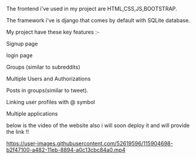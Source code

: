 The frontend i've used in my project are HTML,CSS,JS,BOOTSTRAP.

The framework i've is django that comes by default with SQLite database.

My  project have these key features :-

Signup page

login page

Groups (similar to subreddits)

Multiple Users and Authorizations 

Posts in groups(similar to tweet).

Linking user profiles with @ symbol

Multiple applications

below is the video of the website also i will soon deploy it and will provide the link !!

https://user-images.githubusercontent.com/52619596/115904698-b2f47100-a482-11eb-8894-a0c13cbc84a0.mp4



